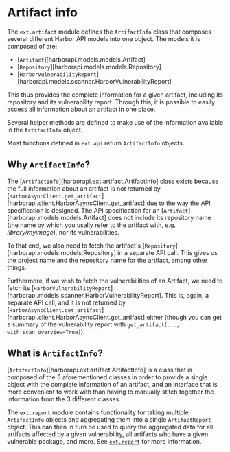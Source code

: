 # Artifact info

The `ext.artifact` module defines the `ArtifactInfo` class that composes several different Harbor API models into one object. The models it is composed of are:

* [`Artifact`][harborapi.models.models.Artifact]
* [`Repository`][harborapi.models.models.Repository]
* [`HarborVulnerabilityReport`][harborapi.models.scanner.HarborVulnerabilityReport]

This thus provides the complete information for a given artifact, including its repository and its vulnerability report. Through this, it is possible to easily access all information about an artifact in one place.

Several helper methods are defined to make use of the information available in the `ArtifactInfo` object.

Most functions defined in `ext.api` return `ArtifactInfo` objects.


## Why `ArtifactInfo`?

The [`ArtifactInfo`][harborapi.ext.artifact.ArtifactInfo] class exists because the full information about an artifact is not returned by [`HarborAsyncClient.get_artifact`][harborapi.client.HarborAsyncClient.get_artifact] due to the way the API specification is designed. The API specification for an [`Artifact`][harborapi.models.models.Artifact] does not include its repository name (the name by which you usally refer to the artifact with, e.g. _library/myimage_), nor its vulnerabilities.

To that end, we also need to fetch the artifact's [`Repository`][harborapi.models.models.Repository] in a separate API call. This gives us the project name and the repository name for the artifact, among other things.

Furthermore, if we wish to fetch the vulnerabilities of an Artifact, we need to fetch its [`HarborVulnerabilityReport`][harborapi.models.scanner.HarborVulnerabilityReport]. This is, again, a separate API call, and it is not returned by [`HarborAsyncClient.get_artifact`][harborapi.client.HarborAsyncClient.get_artifact] either (though you can get a summary of the vulnerability report with `get_artifact(..., with_scan_overview=True)`).

## What is `ArtifactInfo`?

[`ArtifactInfo`][harborapi.ext.artifact.ArtifactInfo] is a class that is composed of the 3 aforementioned classes in order to provide a single object with the complete information of an artifact, and an interface that is more convenient to work with than having to manually stitch together the information from the 3 different classes.

The `ext.report` module contains functionality for taking multiple `ArtifactInfo` objects and aggregating them into a single `ArtifactReport` object. This can then in turn be used to query the aggregated data for all artifacts affected by a given vulnerability, all artifacts who have a given vulnerable package, and more. See [`ext.report`](./report.md) for more information.
